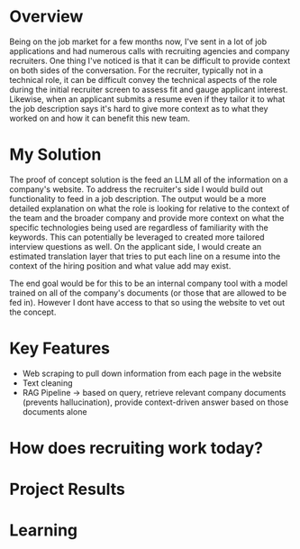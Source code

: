 # Overview
Being on the job market for a few months now, I've sent in a lot of job applications and had numerous calls with recruiting agencies and company recruiters. One thing I've noticed is that it can be difficult to provide context on both sides of the conversation. For the recruiter, typically not in a technical role, it can be difficult convey the technical aspects of the role during the initial recruiter screen to assess fit and gauge applicant interest. Likewise, when an applicant submits a resume even if they tailor it to what the job description says it's hard to give more context as to what they worked on and how it can benefit this new team. 

# My Solution
The proof of concept solution is the feed an LLM all of the information on a company's website. To address the recruiter's side I would build out functionality to feed in a job description. The output would be a more detailed explanation on what the role is looking for relative to the context of the team and the broader company and provide more context on what the specific technologies being used are regardless of familiarity with the keywords. This can potentially be leveraged to created more tailored interview questions as well. On the applicant side, I would create an estimated translation layer that tries to put each line on a resume into the context of the hiring position and what value add may exist.

The end goal would be for this to be an internal company tool with a model trained on all of the company's documents (or those that are allowed to be fed in). However I dont have access to that so using the website to vet out the concept. 

# Key Features
- Web scraping to pull down information from each page in the website
- Text cleaning
- RAG Pipeline -> based on query, retrieve relevant company documents (prevents hallucination), provide context-driven answer based on those documents alone


# How does recruiting work today?






# Project Results






# Learning
